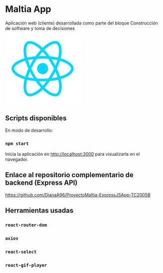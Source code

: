 # Maltia App

Aplicación web (cliente) desarrollada como parte del bloque Construcción de software y toma de decisiones

![alt text](https://github.com/DianaA96/ProyectoMaltia-ReactApp-TC2005B/blob/main/src/assets/2.png?raw=true)

## Scripts disponibles

En modo de desarrollo:

### `npm start`

Inicia la aplicación en [http://localhost:3000](http://localhost:3000) para visualizarla en el navegador.

## Enlace al repositorio complementario de backend (Express API)

https://github.com/DianaA96/ProyectoMaltia-ExpressJSApp-TC2005B

## Herramientas usadas

### `react-router-dom`

### `axios`

### `react-select`

### `react-gif-player`
